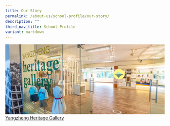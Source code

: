 ```yaml
---
title: Our Story
permalink: /about-us/school-profile/our-story/
description: ""
third_nav_title: School Profile
variant: markdown
---
```

![](/images/Screenshot_2025_03_07_162823.png)[Yangzheng Heritage Gallery](https://360theredmarker.com/vt/yangzhengprimaryschool/)
